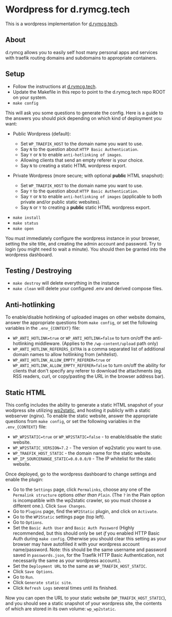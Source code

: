 # Wordpress for d.rymcg.tech
This is a wordpress implementation for [d.rymcg.tech](https://github.com/EnigmaCurry/d.rymcg.tech). 

## About
d.rymcg allows you to easily self host many personal apps and services with traefik routing domains and subdomains to appropriate containers.

## Setup
- Follow the instructions at [d.rymcg.tech](https://github.com/EnigmaCurry/d.rymcg.tech).
- Update the Makefile in this repo to point to the d.rymcg.tech repo ROOT on your system.
- `make config`

This will ask you some questions to generate the config. Here is a
guide to the answers you should pick depending on which kind of
deployment you want:

 * Public Wordpress (default):

   * Set `WP_TRAEFIK_HOST` to the domain name you want to use.
   * Say `N` to the question about `HTTP Basic Authentication`.
   * Say `Y` or `N` to enable `anti-hotlinking of images`.
   * Allowing clients that send an empty referer is your choice.
   * Say `N` to creating a static HTML wordpress export.

 * Private Wordpress (more secure; with optional **public** HTML snapshot):

   * Set `WP_TRAEFIK_HOST` to the domain name you want to use.
   * Say `Y` to the question about `HTTP Basic Authentication`.
   * Say `Y` or `N` to enable `anti-hotlinking of images` (applicable
     to both private and/or public static websites).
   * Say `N` or `Y` to creating a **public** static HTML wordpress export.

- `make install`
- `make status`
- `make open`

You must immediately configure the wordpress instance in your browser,
setting the site title, and creating the admin account and password.
Try to login (you might need to wait a minute). You should then be
granted into the wordpress dashboard.

## Testing / Destroying

- `make destroy` will delete everything in the instance
- `make clean` will delete your configured .env and derived compose files.

## Anti-hotlinking

To enable/disable hotlinking of uploaded images on other website
domains, answer the appropriate questions from `make config`, or set
the following variables in the `.env_{CONTEXT}` file:

 * `WP_ANTI_HOTLINK=true` or `WP_ANTI_HOTLINK=false` to turn on/off
   the anti-hotlinking middleware. (Applies to the
   `/wp-content/upload` path only)
 * `WP_ANTI_HOTLINK_REFERERS_EXTRA` is a comma separated list of
   additional domain names to allow hotlinking from (whitelist).
 * `WP_ANTI_HOTLINK_ALLOW_EMPTY_REFERER=true` or
   `WP_ANTI_HOTLINK_ALLOW_EMPTY_REFERER=false` to turn on/off the
   ability for clients that don't specify any referer to download the
   attachments (eg. RSS readers, curl, or copy/pasting the URL in the
   browser address bar).

## Static HTML

This config includes the ability to generate a static HTML snapshot of
your wodpress site utilizing
[wp2static](https://github.com/WP2Static/wp2static), and hosting it
publicly with a static webserver (nginx). To enable the static
website, answer the appropriate questions from `make config`, or set
the following variables in the `.env_{CONTEXT}` file:

 * `WP_WP2STATIC=true` or `WP_WP2STATIC=false` - to enable/disable the
   static website.
 * `WP_WP2STATIC_VERSION=7.2` - The version of wp2static you want to
   use.
 * `WP_TRAEFIK_HOST_STATIC` - the domain name for the static website.
 * `WP_IP_SOURCERANGE_STATIC=0.0.0.0/0` - The IP whitelist for the static website.

Once deployed, go to the wordpress dashboard to change settings and
enable the plugin:

 * Go to the `Settings` page, click `Permalinks`, choose any one of
   the `Permalink structure` options *other than `Plain`*. (The `?` in
   the Plain option is incompatible with the wp2static crawler, so you
   must choose a different one.). Click `Save Changes`.
 * Go to `Plugins` page, find the `WP2Static` plugin, and click on
   `Activate`.
 * Go to the `WP2Static` settings page (top left).
 * Go to `Options`.
 * Set the `Basic Auth User` and `Basic Auth Password` (Highly
   recommended, but this should only be set *if* you enabled HTTP
   Basic Auth during `make config`. Otherwise you should clear this
   setting as your browser may have autofilled it with your wordpress
   account name/password. Note: this should be the same username and
   password saved in `passwords.json`, for the Traefik HTTP Basic
   Authentication, not necessarily the same as your wordpress
   account.).
 * Set the `Deployment URL` to the same as `WP_TRAEFIK_HOST_STATIC`.
 * Click `Save Options`.
 * Go to `Run`.
 * Click `Generate static site`.
 * Click `Refresh Logs` several times until its finished.

Now you can open the URL to your static website
(`WP_TRAEFIK_HOST_STATIC`), and you should see a static snapshot of
your wordpress site, the contents of which are stored in its own
volume: `wp_wp2static`.
